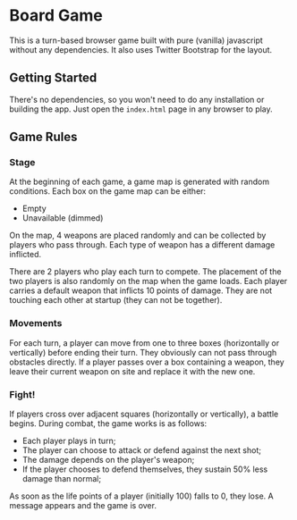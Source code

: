 # Board Game

This is a turn-based browser game built with pure (vanilla) javascript without any dependencies. It also uses Twitter Bootstrap for the layout.

## Getting Started

There's no dependencies, so you won't need to do any installation or building the app. Just open the `index.html` page in any browser to play.

## Game Rules

### Stage

At the beginning of each game, a game map is generated with random conditions. Each box on the game map can be either:
- Empty
- Unavailable (dimmed)

On the map, 4 weapons are placed randomly and can be collected by players who pass through. Each type of weapon has a different damage inflicted. 

There are 2 players who play each turn to compete. The placement of the two players is also randomly on the map when the game loads. Each player carries a default weapon that inflicts 10 points of damage. They are not touching each other at startup (they can not be together).

### Movements

For each turn, a player can move from one to three boxes (horizontally or vertically) before ending their turn. They obviously can not pass through obstacles directly. If a player passes over a box containing a weapon, they leave their current weapon on site and replace it with the new one.

### Fight!
If players cross over adjacent squares (horizontally or vertically), a battle begins. During combat, the game works is as follows:
- Each player plays in turn;
- The player can choose to attack or defend against the next shot;
- The damage depends on the player's weapon;
- If the player chooses to defend themselves, they sustain 50% less damage than normal;

As soon as the life points of a player (initially 100) falls to 0, they lose. A message appears and the game is over.
